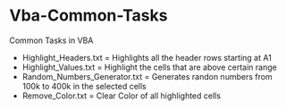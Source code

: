 # Vba-Common-Tasks
Common Tasks in VBA

- Highlight_Headers.txt = Highlights all the header rows starting at A1
- Highlight_Values.txt = Highlight the cells that are above certain range
- Random_Numbers_Generator.txt = Generates randon numbers from 100k to 400k in the selected cells
- Remove_Color.txt = Clear Color of all highlighted cells
